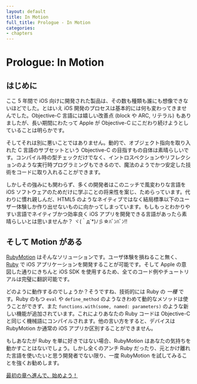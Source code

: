 ```yaml
---
layout: default
title: In Motion
full_title: Prologue - In Motion
categories:
- chapters
---
```

# Prologue: In Motion

## はじめに

ここ 5 年間で iOS 向けに開発された製品は、その数も種類も誰にも想像できないほどでした。とはいえ iOS 開発のプロセスは基本的には何も変わってきませんでした。Objective-C 言語には嬉しい改善点 (block や ARC, リテラル) もありましたが、長い期間にわたって Apple が Objective-C にこだわり続けようとしていることは明らかです。

そしてそれは別に悪いことではありません。動的で、オブジェクト指向を取り入れた C 言語のサブセットという Objective-C の目指すもの自体は素晴らしいです。コンパイル時の型チェックだけでなく、イントロスペクションやリフレクションのような実行時プログラミングもできるので、魔法のようでかつ安定した技術をコードに取り入れることができます。

しかしその強みにも関わらず、多くの開発者はこのニッチで風変わりな言語を iOS ソフトウェアのためだけに学ぶことの将来性を案じ、ためらっています。代わりに慣れ親しんだ、HTML5 のようなネイティブではなく結局標準以下のユーザー体験しか作り出せないものに向かってしまっています。もしもっとわかりやすい言語でネイティブかつ効率良く iOS アプリを開発できる言語があったら素晴らしいとは思いませんか？ ヾ(｀д´*)ﾉ彡☆ﾊﾞﾝﾊﾞﾝ!!

## そして Motion がある

[RubyMotion][motion] はそんなソリューションです。ユーザ体験を損ねること無く、[Ruby][ruby] で iOS アプリケーションを開発することが可能です。そして Apple の意図した通りにきちんと iOS SDK を使用するため、全てのコード例やチュートリアルは完璧に翻訳可能です。

どのように動作するのでしょうか？そうですね、技術的には Ruby の *一種* です。Ruby のもつ `eval` や `define_method` のようなきわめて動的なメソッドは使うことができず、また `functions.with(some, named: parameters)` のような新しい機能が追加されています。これによりあなたの Ruby コードは Objective-C と同じく機械語にコンパイルされます。他の言い方をすると、デバイスは RubyMotion か通常の iOS アプリか区別することができません。

もしあなたが Ruby を単に好きではない場合、RubyMotion はあなたの気持ちを動かすことはないでしょう。しかし全くのアンチ Ruby だったり、元とかけ離れた言語を使いたいと思う開発者でない限り、一度 RubyMotion を試してみることを強くお勧めします。

[最初の章へ進んで、始めよう！](/1-hello-motion)

[motion]: http://rubymotion.com

[ruby]: http://www.ruby-lang.org/en/
